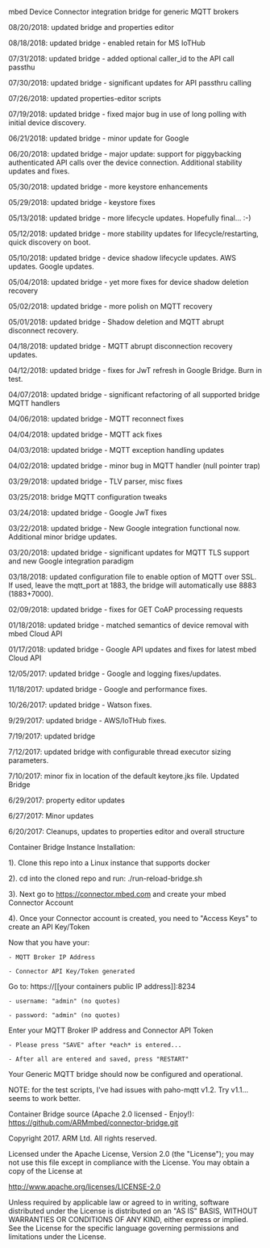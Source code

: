 mbed Device Connector integration bridge for generic MQTT brokers 

08/20/2018: updated bridge and properties editor

08/18/2018: updated bridge - enabled retain for MS IoTHub

07/31/2018: updated bridge - added optional caller_id to the API call passthu

07/30/2018: updated bridge - significant updates for API passthru calling

07/26/2018: updated properties-editor scripts

07/19/2018: updated bridge - fixed major bug in use of long polling with initial device discovery.

06/21/2018: updated bridge - minor update for Google

06/20/2018: updated bridge - major update: support for piggybacking authenticated API calls over the device connection. Additional stability updates and fixes.

05/30/2018: updated bridge - more keystore enhancements

05/29/2018: updated bridge - keystore fixes

05/13/2018: updated bridge - more lifecycle updates. Hopefully final... :-) 

05/12/2018: updated bridge - more stability updates for lifecycle/restarting, quick discovery on boot.

05/10/2018: updated bridge - device shadow lifecycle updates. AWS updates. Google updates.

05/04/2018: updated bridge - yet more fixes for device shadow deletion recovery

05/02/2018: updated bridge - more polish on MQTT recovery

05/01/2018: updated bridge - Shadow deletion and MQTT abrupt disconnect recovery.

04/18/2018: updated bridge - MQTT abrupt disconnection recovery updates.

04/12/2018: updated bridge - fixes for JwT refresh in Google Bridge. Burn in test. 

04/07/2018: updated bridge - significant refactoring of all supported bridge MQTT handlers

04/06/2018: updated bridge - MQTT reconnect fixes

04/04/2018: updated bridge - MQTT ack fixes

04/03/2018: updated bridge - MQTT exception handling updates

04/02/2018: updated bridge - minor bug in MQTT handler (null pointer trap)

03/29/2018: updated bridge - TLV parser, misc fixes

03/25/2018: bridge MQTT configuration tweaks

03/24/2018: updated bridge - Google JwT fixes

03/22/2018: updated bridge - New Google integration functional now. Additional minor bridge updates.

03/20/2018: updated bridge - significant updates for MQTT TLS support and new Google integration paradigm

03/18/2018: updated configuration file to enable option of MQTT over SSL. If used, leave the mqtt_port at 1883, the bridge will automatically use 8883 (1883+7000). 

02/09/2018: updated bridge - fixes for GET CoAP processing requests

01/18/2018: updated bridge - matched semantics of device removal with mbed Cloud API 

01/17/2018: updated bridge - Google API updates and fixes for latest mbed Cloud API

12/05/2017: updated bridge - Google and logging fixes/updates.

11/18/2017: updated bridge - Google and performance fixes. 

10/26/2017: updated bridge - Watson fixes.

9/29/2017: updated bridge - AWS/IoTHub fixes.

7/19/2017: updated bridge

7/12/2017: updated bridge with configurable thread executor sizing parameters.

7/10/2017: minor fix in location of the default keytore.jks file. Updated Bridge

6/29/2017: property editor updates 

6/27/2017: Minor updates 

6/20/2017: Cleanups, updates to properties editor and overall structure

Container Bridge Instance Installation:

1). Clone this repo into a Linux instance that supports docker

2). cd into the cloned repo and run: ./run-reload-bridge.sh

3). Next go to https://connector.mbed.com and create your mbed Connector Account

4). Once your Connector account is created, you need to "Access Keys" to create an API Key/Token

Now that you have your:

    - MQTT Broker IP Address 

    - Connector API Key/Token generated

Go to:  https://[[your containers public IP address]]:8234

    - username: "admin" (no quotes)

    - password: "admin" (no quotes)

Enter your MQTT Broker IP address and Connector API Token

    - Please press "SAVE" after *each* is entered... 

    - After all are entered and saved, press "RESTART"

Your Generic MQTT bridge should now be configured and operational. 

NOTE: for the test scripts, I've had issues with paho-mqtt v1.2. Try v1.1... seems to work better.

Container Bridge source (Apache 2.0 licensed - Enjoy!): https://github.com/ARMmbed/connector-bridge.git

Copyright 2017. ARM Ltd. All rights reserved.

Licensed under the Apache License, Version 2.0 (the "License");
you may not use this file except in compliance with the License.
You may obtain a copy of the License at

   http://www.apache.org/licenses/LICENSE-2.0

Unless required by applicable law or agreed to in writing, software
distributed under the License is distributed on an "AS IS" BASIS,
WITHOUT WARRANTIES OR CONDITIONS OF ANY KIND, either express or implied.
See the License for the specific language governing permissions and
limitations under the License. 
